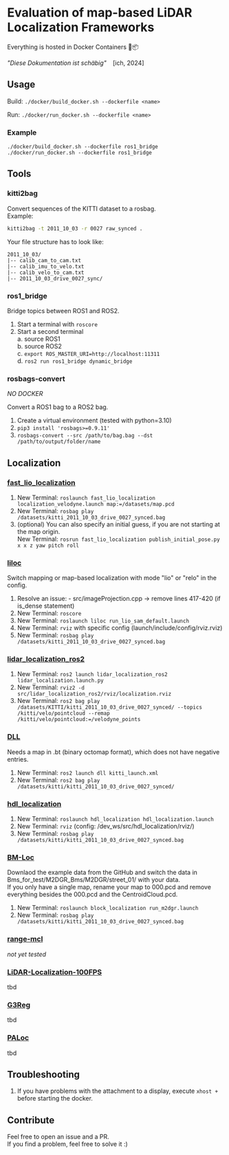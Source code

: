 # Evaluation of map-based LiDAR Localization Frameworks

Everything is hosted in Docker Containers 🐳📦

*"Diese Dokumentation ist schäbig"* &ensp; [ich, 2024]


## Usage

Build: `./docker/build_docker.sh --dockerfile <name>`

Run: `./docker/run_docker.sh --dockerfile <name>`

### Example

```
./docker/build_docker.sh --dockerfile ros1_bridge
./docker/run_docker.sh --dockerfile ros1_bridge
```

## Tools
### kitti2bag
Convert sequences of the KITTI dataset to a rosbag.  
Example:
```bash
kitti2bag -t 2011_10_03 -r 0027 raw_synced .
```
Your file structure has to look like:  
```
2011_10_03/  
|-- calib_cam_to_cam.txt  
|-- calib_imu_to_velo.txt  
|-- calib_velo_to_cam.txt  
|-- 2011_10_03_drive_0027_sync/
```

### ros1_bridge
Bridge topics between ROS1 and ROS2.  
  
1. Start a terminal with `roscore`
2. Start a second terminal  
    a. source ROS1  
    b. source ROS2  
    c. `export ROS_MASTER_URI=http://localhost:11311`  
    d. `ros2 run ros1_bridge dynamic_bridge`


### rosbags-convert
*NO DOCKER*
  
Convert a ROS1 bag to a ROS2 bag.
1. Create a virtual environment (tested with python=3.10)
2. `pip3 install 'rosbags>=0.9.11'`
3. `rosbags-convert --src /path/to/bag.bag --dst /path/to/output/folder/name`
  

## Localization
### [fast_lio_localization](https://github.com/HViktorTsoi/FAST_LIO_LOCALIZATION)
1. New Terminal: `roslaunch fast_lio_localization localization_velodyne.launch map:=/datasets/map.pcd`
2. New Terminal: `rosbag play /datasets/kitti_2011_10_03_drive_0027_synced.bag`
3. (optional) You can also specify an initial guess, if you are not starting at the map origin.  
    New Terminal: `rosrun fast_lio_localization publish_initial_pose.py x x z yaw pitch roll`


### [liloc](https://github.com/Yixin-F/LiLoc)
Switch mapping or map-based localization with mode "lio" or "relo" in the config.
1. Resolve an issue: - src/imageProjection.cpp → remove lines 417-420 (if is_dense statement)
2. New Terminal: `roscore`
3. New Terminal: `roslaunch liloc run_lio_sam_default.launch`
4. New Terminal: `rviz` with specific config (launch/include/config/rviz.rviz)
5. New Terminal: `rosbag play /datasets/kitti_2011_10_03_drive_0027_synced.bag`


### [lidar_localization_ros2](https://github.com/rsasaki0109/lidar_localization_ros2)
1. New Terminal: `ros2 launch lidar_localization_ros2 lidar_localization.launch.py `
2. New Terminal: `rviz2 -d src/lidar_localization_ros2/rviz/localization.rviz`
3. New Terminal: `ros2 bag play /datasets/KITTI/kitti_2011_10_03_drive_0027_synced/ --topics /kitti/velo/pointcloud --remap /kitti/velo/pointcloud:=/velodyne_points`


### [DLL](https://github.com/robotics-upo/dll/tree/Humble)
Needs a map in .bt (binary octomap format), which does not have negative entries.
1. New Terminal: `ros2 launch dll kitti_launch.xml`
2. New Terminal: `ros2 bag play /datasets/kitti/kitti_2011_10_03_drive_0027_synced/`


### [hdl_localization](https://github.com/koide3/hdl_localization)
1. New Terminal: `roslaunch hdl_localization hdl_localization.launch`
2. New Terminal: `rviz` (config: /dev_ws/src/hdl_localization/rviz/)
3. New Terminal: `rosbag play /datasets/kitti/kitti_2011_10_03_drive_0027_synced.bag`


### [BM-Loc](https://github.com/YixFeng/Block-Map-Based-Localization)
Downlaod the example data from the GitHub and switch the data in Bms_for_test/M2DGR_Bms/M2DGR/street_01/ with your data.  
If you only have a single map, rename your map to 000.pcd and remove everything besides the 000.pcd and the CentroidCloud.pcd.
1. New Terminal: `roslaunch block_localization run_m2dgr.launch`
2. New Terminal: `rosbag play /datasets/kitti/kitti_2011_10_03_drive_0027_synced.bag`


### [range-mcl](https://github.com/PRBonn/range-mcl)
*not yet tested*

### [LiDAR-Localization-100FPS](https://github.com/ShiPC-AI/LiDAR-Localization-100FPS)
tbd

### [G3Reg](https://github.com/HKUST-Aerial-Robotics/G3Reg)
tbd

### [PALoc](https://github.com/JokerJohn/PALoc)
tbd 

## Troubleshooting
1. If you have problems with the attachment to a display, execute `xhost +` before starting the docker.

## Contribute
Feel free to open an issue and a PR.  
If you find a problem, feel free to solve it :)